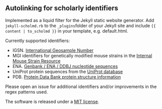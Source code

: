 ## Autolinking for scholarly identifiers

Implemented as a liquid filter for the Jekyll static website generator. Add `jekyll-scholmd.rb` to the `_plugins`folder of your Jekyll site and include `{{ content | to_scholmd }}` in your template, e.g. default.html.

Currently supported identifiers:

* IGSN. [International Geosample Number](http://dokuwiki.gfz-potsdam.de/datawiki/doku.php?id=igsn:syntax)
* MGI identifiers for genetically modified mouse strains in the [Internal Mouse Strain Resource](http://www.findmice.org/about)
* ENA. [Genbank / ENA / DDBJ nucleotide sequences](http://www.ebi.ac.uk/ena/about/about)
* UniProt protein sequences from the [UniProt database](http://www.uniprot.org/help/about)
* PDB. [Protein Data Bank protein structure information](http://www.rcsb.org/pdb/static.do?p=home/faq.html)

Please open an issue for additional identifiers and/or improvements in the regex patterns used.

The software is released under a [MIT license](license.txt).